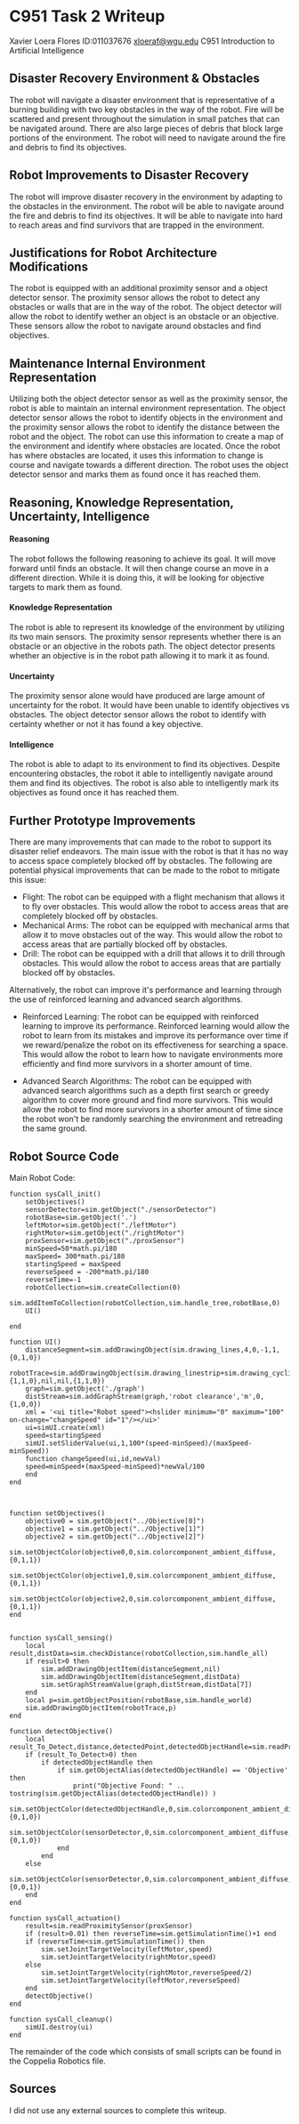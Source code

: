 # C951 Task 2 Writeup

Xavier Loera Flores
ID:011037676
xloeraf@wgu.edu
C951 Introduction to Artificial Intelligence

## Disaster Recovery Environment & Obstacles

The robot will navigate a disaster environment that is representative of a burning building with two key obstacles in the way of the robot. Fire will be scattered and present throughout the simulation in small patches that can be navigated around. There are also large pieces of debris that block large portions of the environment. The robot will need to navigate around the fire and debris to find its objectives.

## Robot Improvements to Disaster Recovery

The robot will improve disaster recovery in the environment by adapting to the obstacles in the environment. The robot will be able to navigate around the fire and debris to find its objectives. It will be able to navigate into hard to reach areas and find survivors that are trapped in the environment.

## Justifications for Robot Architecture Modifications

The robot is equipped with an additional proximity sensor and a object detector sensor. The proximity sensor allows the robot to detect any obstacles or walls that are in the way of the robot. The object detector will allow the robot to identify wether an object is an obstacle or an objective. These sensors allow the robot to navigate around obstacles and find objectives.

## Maintenance Internal Environment Representation

Utilizing both the object detector sensor as well as the proximity sensor, the robot is able to maintain an internal environment representation. The object detector sensor allows the robot to identify objects in the environment and the proximity sensor allows the robot to identify the distance between the robot and the object. The robot can use this information to create a map of the environment and identify where obstacles are located. Once the robot has where obstacles are located, it uses this information to change is course and navigate towards a different direction. The robot uses the object detector sensor and marks them as found once it has reached them.

## Reasoning, Knowledge Representation, Uncertainty, Intelligence

#### Reasoning

The robot follows the following reasoning to achieve its goal. It will move forward until finds an obstacle. It will then change course an move in a different direction. While it is doing this, it will be looking for objective targets to mark them as found.

#### Knowledge Representation

The robot is able to represent its knowledge of the environment by utilizing its two main sensors. The proximity sensor represents whether there is an obstacle or an objective in the robots path. The object detector presents whether an objective is in the robot path allowing it to mark it as found.

#### Uncertainty

The proximity sensor alone would have produced are large amount of uncertainty for the robot. It would have been unable to identify objectives vs obstacles. The object detector sensor allows the robot to identify with certainty whether or not it has found a key objective.

#### Intelligence

The robot is able to adapt to its environment to find its objectives. Despite encountering obstacles, the robot it able to intelligently navigate around them and find its objectives. The robot is also able to intelligently mark its objectives as found once it has reached them.

## Further Prototype Improvements

There are many improvements that can made to the robot to support its disaster relief endeavors. The main issue with the robot is that it has no way to access space completely blocked off by obstacles.
The following are potential physical improvements that can be made to the robot to mitigate this issue:

- Flight: The robot can be equipped with a flight mechanism that allows it to fly over obstacles. This would allow the robot to access areas that are completely blocked off by obstacles.
- Mechanical Arms: The robot can be equipped with mechanical arms that allow it to move obstacles out of the way. This would allow the robot to access areas that are partially blocked off by obstacles.
- Drill: The robot can be equipped with a drill that allows it to drill through obstacles. This would allow the robot to access areas that are partially blocked off by obstacles.

Alternatively, the robot can improve it's performance and learning through the use of reinforced learning and advanced search algorithms.

- Reinforced Learning: The robot can be equipped with reinforced learning to improve its performance. Reinforced learning would allow the robot to learn from its mistakes and improve its performance over time if we reward/penalize the robot on its effectiveness for searching a space. This would allow the robot to learn how to navigate environments more efficiently and find more survivors in a shorter amount of time.

- Advanced Search Algorithms: The robot can be equipped with advanced search algorithms such as a depth first search or greedy algorithm to cover more ground and find more survivors. This would allow the robot to find more survivors in a shorter amount of time since the robot won't be randomly searching the environment and retreading the same ground.

## Robot Source Code

Main Robot Code:

```
function sysCall_init()
    setObjectives()
    sensorDetector=sim.getObject("./sensorDetector")
    robotBase=sim.getObject('.')
    leftMotor=sim.getObject("./leftMotor")
    rightMotor=sim.getObject("./rightMotor")
    proxSensor=sim.getObject("./proxSensor")
    minSpeed=50*math.pi/180
    maxSpeed= 300*math.pi/180
    startingSpeed = maxSpeed
    reverseSpeed = -200*math.pi/180
    reverseTime=-1
    robotCollection=sim.createCollection(0)
    sim.addItemToCollection(robotCollection,sim.handle_tree,robotBase,0)
    UI()

end

function UI()
    distanceSegment=sim.addDrawingObject(sim.drawing_lines,4,0,-1,1,{0,1,0})
    robotTrace=sim.addDrawingObject(sim.drawing_linestrip+sim.drawing_cyclic,2,0,-1,200,{1,1,0},nil,nil,{1,1,0})
    graph=sim.getObject('./graph')
    distStream=sim.addGraphStream(graph,'robot clearance','m',0,{1,0,0})
    xml = '<ui title="Robot speed"><hslider minimum="0" maximum="100" on-change="changeSpeed" id="1"/></ui>'
    ui=simUI.create(xml)
    speed=startingSpeed
    simUI.setSliderValue(ui,1,100*(speed-minSpeed)/(maxSpeed-minSpeed))
    function changeSpeed(ui,id,newVal)
    speed=minSpeed+(maxSpeed-minSpeed)*newVal/100
    end
end



function setObjectives()
    objective0 = sim.getObject("../Objective[0]")
    objective1 = sim.getObject("../Objective[1]")
    objective2 = sim.getObject("../Objective[2]")
    sim.setObjectColor(objective0,0,sim.colorcomponent_ambient_diffuse,{0,1,1})
    sim.setObjectColor(objective1,0,sim.colorcomponent_ambient_diffuse,{0,1,1})
    sim.setObjectColor(objective2,0,sim.colorcomponent_ambient_diffuse,{0,1,1})
end


function sysCall_sensing()
    local result,distData=sim.checkDistance(robotCollection,sim.handle_all)
    if result>0 then
        sim.addDrawingObjectItem(distanceSegment,nil)
        sim.addDrawingObjectItem(distanceSegment,distData)
        sim.setGraphStreamValue(graph,distStream,distData[7])
    end
    local p=sim.getObjectPosition(robotBase,sim.handle_world)
    sim.addDrawingObjectItem(robotTrace,p)
end

function detectObjective()
    local result_To_Detect,distance,detectedPoint,detectedObjectHandle=sim.readProximitySensor(sensorDetector)
    if (result_To_Detect>0) then
        if detectedObjectHandle then
            if sim.getObjectAlias(detectedObjectHandle) == 'Objective' then
                print("Objective Found: " .. tostring(sim.getObjectAlias(detectedObjectHandle)) )
                sim.setObjectColor(detectedObjectHandle,0,sim.colorcomponent_ambient_diffuse,{0,1,0})
                sim.setObjectColor(sensorDetector,0,sim.colorcomponent_ambient_diffuse,{0,1,0})
            end
        end
    else
        sim.setObjectColor(sensorDetector,0,sim.colorcomponent_ambient_diffuse,{0,0,1})
    end
end

function sysCall_actuation()
    result=sim.readProximitySensor(proxSensor)
    if (result>0.01) then reverseTime=sim.getSimulationTime()+1 end
    if (reverseTime<sim.getSimulationTime()) then
        sim.setJointTargetVelocity(leftMotor,speed)
        sim.setJointTargetVelocity(rightMotor,speed)
    else
        sim.setJointTargetVelocity(rightMotor,reverseSpeed/2)
        sim.setJointTargetVelocity(leftMotor,reverseSpeed)
    end
    detectObjective()
end

function sysCall_cleanup()
    simUI.destroy(ui)
end
```

The remainder of the code which consists of small scripts can be found in the Coppelia Robotics file.

## Sources

I did not use any external sources to complete this writeup.
